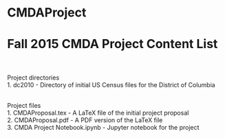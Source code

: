 # CMDAProject
<h1>Fall 2015 CMDA Project Content List</h1>
<br>
<br>Project directories
<br>1. dc2010 - Directory of initial US Census files for the District of Columbia

<br>Project files
<br>1. CMDAProposal.tex - A LaTeX file of the initial project proposal
<br>2. CMDAProposal.pdf - A PDF version of the LaTeX file
<br>3. CMDA Project Notebook.ipynb - Jupyter notebook for the project
